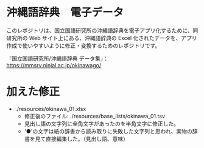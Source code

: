 # 沖縄語辞典　電子データ
このレポジトリは、国立国語研究所の沖縄語辞典を電子アプリ化するために、同研究所の Web サイト上にある、沖縄語辞典の Excel 化されたデータを、アプリ作成で使いやすいように修正・変換するためのレポジトリです。

「国立国語研究所/沖縄語辞典 データ集」：
https://mmsrv.ninjal.ac.jp/okinawago/

# 加えた修正

- ./resources/okinawa_01.xlsx
  - 修正後のファイル: ./resources/base_lists/okinawa_01.tsv
  - 見出し語の文字列に全角文字があったのを半角文字に修正した。
  - '●'の文字は紙の辞書から読み取りに失敗した文字列と思われ、実物の辞書を見て直接編集した。（見出し語、意味）
